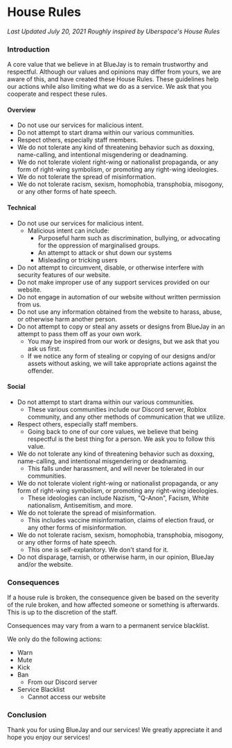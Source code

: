 # House Rules

*Last Updated July 20, 2021*
*Roughly inspired by Uberspace's House Rules*

### Introduction

A core value that we believe in at BlueJay is to remain trustworthy and respectful. Although our values and opinions may differ from yours, we are aware of this, and have created these House Rules. These guidelines help our actions while also limiting what we do as a service. We ask that you cooperate and respect these rules.

#### Overview

- Do not use our services for malicious intent.
- Do not attempt to start drama within our various communities.
- Respect others, especially staff members.
- We do not tolerate any kind of threatening behavior such as doxxing, name-calling, and intentional misgendering or deadnaming. 
- We do not tolerate violent right-wing or nationalist propaganda, or any form of right-wing symbolism, or promoting any right-wing ideologies.
- We do not tolerate the spread of misinformation.
- We do not tolerate racism, sexism, homophobia, transphobia, misogony, or any other forms of hate speech. 

#### Technical

- Do not use our services for malicious intent.
  - Malicious intent can include:
    - Purposeful harm such as discrimination, bullying, or advocating for the oppression of marginalised groups.
    - An attempt to attack or shut down our systems
    - Misleading or tricking users
- Do not attempt to circumvent, disable, or otherwise interfere with security features of our website.
- Do not make improper use of any support services provided on our website.
- Do not engage in automation of our website without written permission from us. 
- Do not use any information obtained from the website to harass, abuse, or otherwise harm another person.
- Do not attempt to copy or steal any assets or designs from BlueJay in an attempt to pass them off as your own work.
  - You may be inspired from our work or designs, but we ask that you ask us first.
  - If we notice any form of stealing or copying of our designs and/or assets without asking, we will take appropriate actions against the offender.

#### Social

- Do not attempt to start drama within our various communities.
  - These various communities include our Discord server, Roblox community, and any other methods of communication that we utilize.
- Respect others, especially staff members.
  - Going back to one of our core values, we believe that being respectful is the best thing for a person. We ask you to follow this value.
- We do not tolerate any kind of threatening behavior such as doxxing, name-calling, and intentional misgendering or deadnaming.
  - This falls under harassment, and will never be tolerated in our communities. 
- We do not tolerate violent right-wing or nationalist propaganda, or any form of right-wing symbolism, or promoting any right-wing ideologies.
  - These ideologies can include Nazism, "Q-Anon", Facism, White nationalism, Antisemitism, and more.
- We do not tolerate the spread of misinformation.
  - This includes vaccine misinformation, claims of election fraud, or any other forms of misinformation.
- We do not tolerate racism, sexism, homophobia, transphobia, misogony, or any other forms of hate speech. 
  - This one is self-explanitory. We don't stand for it.
- Do not disparage, tarnish, or otherwise harm, in our opinion, BlueJay and/or the website.

### Consequences

If a house rule is broken, the consequence given be based on the severity of the rule broken, and how affected someone or something is afterwards. This is up to the discretion of the staff.

Consequences may vary from a warn to a permanent service blacklist.

We only do the following actions:
- Warn
- Mute
- Kick
- Ban
  - From our Discord server
- Service Blacklist
  - Cannot access our website

### Conclusion

Thank you for using BlueJay and our services! We greatly appreciate it and hope you enjoy our services!
